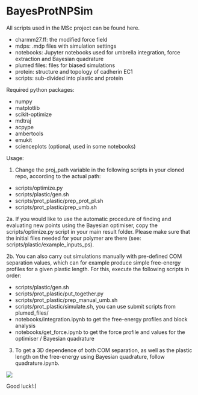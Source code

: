 # BayesProtNPSim

All scripts used in the MSc project can be found here.
- charmm27.ff: the modified force field
- mdps: .mdp files with simulation settings
- notebooks: Jupyter notebooks used for umbrella integration, force extraction and Bayesian quadrature
- plumed files: files for biased simulations
- protein: structure and topology of cadherin EC1
- scripts: sub-divided into plastic and protein

Required python packages:
- numpy
- matplotlib
- scikit-optimize
- mdtraj
- acpype
- ambertools
- emukit
- scienceplots (optional, used in some notebooks)

Usage:
1. Change the proj_path variable in the following scripts in your cloned repo, according to the actual path:
- scripts/optimize.py
- scripts/plastic/gen.sh
- scripts/prot_plastic/prep_prot_pl.sh
- scripts/prot_plastic/prep_umb.sh

2a. If you would like to use the automatic procedure of finding and evaluating new points using the Bayesian optimiser, copy the scripts/optimize.py script in your main result folder. Please make sure that the initial files needed for your polymer are there (see: scripts/plastic/example_inputs_ps). 

2b. You can also carry out simulations manually with pre-defined COM separation values, which can for example produce simple free-energy profiles for a given plastic length. For this, execute the following scripts in order:
- scripts/plastic/gen.sh
- scripts/prot_plastic/put_together.py
- scripts/prot_plastic/prep_manual_umb.sh
- scripts/prot_plastic/simulate.sh, you can use submit scripts from plumed_files/
- notebooks/integration.ipynb to get the free-energy profiles and block analysis
- notebooks/get_force.ipynb to get the force profile and values for the optimiser / Bayesian quadrature

3. To get a 3D dependence of both COM separation, as well as the plastic length on the free-energy using Bayesian quadrature, follow quadrature.ipynb.

![](notebooks/3Dsurface.gif)

Good luck!:)
